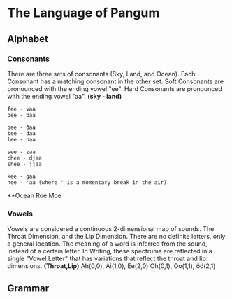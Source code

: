 # The Language of Pangum

## Alphabet
	
### Consonants	
There are three sets of consonants (Sky, Land, and Ocean). Each Consonant has a matching consonant in the other set. Soft Consonants are pronounced with the ending vowel "ee". Hard Consonants are pronounced with the ending vowel "aa".
**(sky - land)**
	
	fee - vaa
	pee - baa
	
	þee - ðaa
	tee - daa
	lee - naa
	
	see - zaa
	chee - djaa
	shee - jjaa
	
	kee - gaa
	hee - 'aa (where ' is a momentary break in the air)
	
	
**Ocean
	Roe
	Moe


### Vowels
Vowels are considered a continuous 2-dimensional map of sounds. The Throat Dimension, and the Lip Dimension. There are no definite letters, only a general location. The meaning of a word is inferred from the sound, instead of a certain letter. 
In Writing, these spectrums are reflected in a single "Vowel Letter" that has variations that reflect the throat and lip dimensions.
**(Throat,Lip)**
Ah(0,0), Ai(1,0), Ee(2,0)
Oh(0,1), Oo(1,1), öö(2,1)


	

## Grammar


